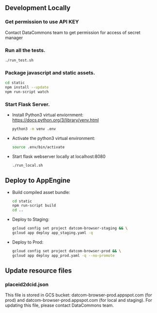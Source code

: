 ## Development Locally

### Get permission to use API KEY

Contact DataCommons team to get permission for access of secret manager

### Run all the tests.

```bash
./run_test.sh
```

### Package javascript and static assets.

```bash
cd static
npm install --update
npm run-script watch
```

### Start Flask Server.

- Install Python3 virtual enviornment: https://docs.python.org/3/library/venv.html

  ```bash
  python3 -m venv .env
  ```

- Activate the python3 virtual environment:

  ```bash
  source .env/bin/activate
  ```

- Start flask webserver locally at localhost:8080
  ```bash
  ./run_local.sh
  ```

## Deploy to AppEngine

- Build compiled asset bundle:

  ```bash
  cd static
  npm run-script build
  cd ..
  ```

- Deploy to Staging:

  ```bash
  gcloud config set project datcom-browser-staging && \
  gcloud app deploy app_staging.yaml -q
  ```

- Deploy to Prod:

  ```bash
  gcloud config set project datcom-browser-prod && \
  gcloud app deploy app_prod.yaml -q --no-promote
  ```


## Update resource files

### placeid2dcid.json
This file is stored in GCS bucket: datcom-browser-prod.appspot.com (for prod) and
datcom-browser-prod.appspot.com (for local and staging). For updating this file,
please contact DataCommons team.
